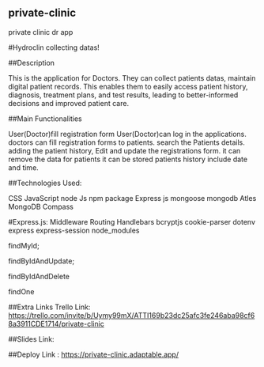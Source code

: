 ## private-clinic
private clinic dr app


#Hydroclin
collecting datas!

##Description

This is the application for Doctors. They can collect patients datas, maintain digital patient records. This enables them to easily access patient history, diagnosis, treatment plans, and test results, leading to better-informed decisions and improved patient care.

##Main Functionalities

User(Doctor)fill registration form
User(Doctor)can log in the applications.
doctors can fill registration forms to patients.
search the Patients details.
adding the patient history,
Edit and update the registrations form.
it can remove the data for patients
it can be stored patients history include date and time.


##Technologies Used:

CSS
JavaScript
node Js
npm package
Express js
mongoose
mongodb Atles
MongoDB Compass

#Express.js:
Middleware
Routing
Handlebars
bcryptjs
cookie-parser
dotenv
express
express-session
node_modules

findMyId;

findByIdAndUpdate;

findByIdAndDelete

findOne


##Extra Links
Trello
Link: https://trello.com/invite/b/Uymy99mX/ATTI169b23dc25afc3fe246aba98cf68a3911CDE1714/private-clinic

##Slides
Link: 

##Deploy
Link : https://private-clinic.adaptable.app/
